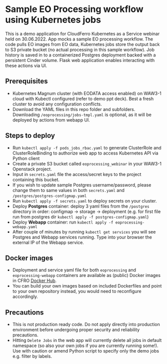 # Sample EO Processing workflow using Kubernetes jobs
This is a demo application for CloudFerro Kubernetes as a Service webinar held on 30.06.2022.
App mocks a sample EO processing workflow. The code pulls EO images from EO data, Kubernetes jobs store the output back to S3 private bucket (no actual processing in this sample workflow). Job history is saved in to a containerized Postgres deployment backed with a persistent Cinder volume. Flask web application enables interacting with these actions via UI.

## Prerequisites
- Kubernetes Magnum cluster (with EODATA access enabled) on WAW3-1 cloud with Kubectl configured (refer to demo ppt deck). Best a fresh cluster to avoid any configuration conflicts.
- Download the YAML files in this repo folder and subfolders. Downloading `/eoprocessing/jobs-tmpl.yaml` is optional, as it will be deployed by actions from webapp UI.

## Steps to deploy
- Run `kubectl apply -f pods_jobs_rbac.yaml` to generate ClusterRole and ClusterRoleBinding to authorize web app to access Kubernetes API via Python client
- Create a private S3 bucket called `eoprocessing_webinar` in your WAW3-1 Openstack project.
- Input in `secrets.yaml` file the access/secret keys to the project containing this bucket.
- If you wish to update sample Postgres username/password, please change them to same values in both `secrets.yaml` and `/postgres/postgres-configmap.yaml`
- Run `kubectl apply -f secrets.yaml` to deploy secrets on your cluster.
- Deploy **Postgres** container: deploy 3 yaml files from the `/postgres` directory in order: configmap -> storage -> deployment (e.g. for first file run from postgres dir `kubectl apply -f postgres-configmap.yaml`)
- Deploy **Webapp** container: run `kubectl apply -f eoprocessing-webapp.yaml`
- After couple of minutes by running `kubectl get services` you will see Postgres and Webapp services running. Type into your browser the external IP of the Webapp service.

## Docker images
- Deployment and service yaml file for both `eoprocessing` and `eoprocessing-webapp` containers are available as (public) Docker images in CFRO [Docker Hub](https://hub.docker.com/u/cfro).
- You can build your own images based on included Dockerfiles and point to your own repository instead, you would need to reconfigure accordingly.

## Precautions
- This is not production ready code. Do not apply directly into production environment before undergoing proper security and reliability precautions.
- Hitting `Delete Jobs` in the web app will currently delete all jobs in default namespace (so also your own jobs if you are currently running some!). Use with caution or amend Python script to specify only the demo jobs e.g. filter by labels.